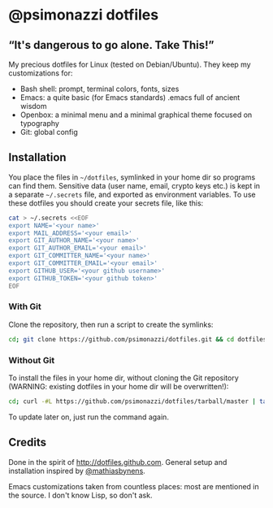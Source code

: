 # @psimonazzi dotfiles

## “It's dangerous to go alone. Take This!”

My precious dotfiles for Linux (tested on Debian/Ubuntu). They keep my customizations for:

- Bash shell: prompt, terminal colors, fonts, sizes
- Emacs: a quite basic (for Emacs standards) .emacs full of ancient wisdom 
- Openbox: a minimal menu and a minimal graphical theme focused on typography
- Git: global config

## Installation

You place the files in `~/dotfiles`, symlinked in your home dir so programs can find them.
Sensitive data (user name, email, crypto keys etc.) is kept in a separate `~/.secrets` file, and exported as environment variables. To use these dotfiles you should create your secrets file, like this:

```bash
cat > ~/.secrets <<EOF
export NAME='<your name>'
export MAIL_ADDRESS='<your email>'
export GIT_AUTHOR_NAME='<your name>'
export GIT_AUTHOR_EMAIL='<your email>'
export GIT_COMMITTER_NAME='<your name>'
export GIT_COMMITTER_EMAIL='<your email>'
export GITHUB_USER='<your github username>'
export GITHUB_TOKEN='<your github token>'
EOF
```

### With Git

Clone the repository, then run a script to create the symlinks:

```bash
cd; git clone https://github.com/psimonazzi/dotfiles.git && cd dotfiles && ./bootstrap.sh
```

### Without Git

To install the files in your home dir, without cloning the Git repository (WARNING: existing dotfiles in your home dir will be overwritten!):

```bash
cd; curl -#L https://github.com/psimonazzi/dotfiles/tarball/master | tar -xzv --strip-components 1 --exclude={README.md,bootstrap.sh}
```

To update later on, just run the command again.

## Credits

Done in the spirit of http://dotfiles.github.com.
General setup and installation inspired by [@mathiasbynens](https://github.com/mathiasbynens/dotfiles).

Emacs customizations taken from countless places: most are mentioned in the source. I don't know Lisp, so don't ask.

